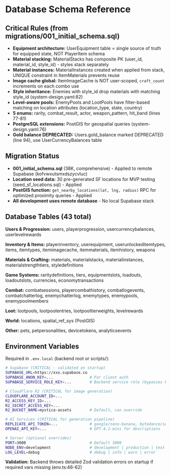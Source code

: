 # Database Schema Reference

## Critical Rules (from migrations/001_initial_schema.sql)

- **Equipment architecture:** UserEquipment table = single source of truth for equipped state, NOT PlayerItem schema
- **Material stacking:** MaterialStacks has composite PK (user_id, material_id, style_id) - styles stack separately
- **Material instances:** MaterialInstances created when applied from stack, UNIQUE constraint in ItemMaterials prevents reuse
- **Image cache global:** ItemImageCache is NOT user-scoped, `craft_count` increments on each combo use
- **Style inheritance:** Enemies with style_id drop materials with matching style_id (system-design.yaml:82)
- **Level-aware pools:** EnemyPools and LootPools have filter-based matching on location attributes (location_type, state, country)
- **5 enums:** rarity, combat_result, actor, weapon_pattern, hit_band (lines 77-81)
- **PostgreSQL extensions:** PostGIS for geospatial queries (system-design.yaml:76)
- **Gold balance DEPRECATED:** Users.gold_balance marked DEPRECATED (line 94), use UserCurrencyBalances table

## Migration Status

- **001_initial_schema.sql** (38K, comprehensive) - Applied to remote Supabase (kofvwxutsmxdszycvluc)
- **Location seed data:** 30 pre-generated SF locations for MVP testing (seed_sf_locations.sql) - Applied
- **PostGIS function:** `get_nearby_locations(lat, lng, radius)` RPC for optimized proximity queries - Applied
- **All development uses remote database** - No local Supabase stack

## Database Tables (43 total)

**Users & Progression:** users, playerprogression, usercurrencybalances, userlevelrewards

**Inventory & Items:** playerinventory, userequipment, userunlockeditemtypes, items, itemtypes, itemimagecache, itemmaterials, itemhistory, weapons

**Materials & Crafting:** materials, materialstacks, materialinstances, materialstrengthtiers, styledefinitions

**Game Systems:** raritydefinitions, tiers, equipmentslots, loadouts, loadoutslots, currencies, economytransactions

**Combat:** combatsessions, playercombathistory, combatlogevents, combatchatterlog, enemychatterlog, enemytypes, enemypools, enemypoolmembers

**Loot:** lootpools, lootpoolentries, lootpooltierweights, levelrewards

**World:** locations, spatial_ref_sys (PostGIS)

**Other:** pets, petpersonalities, devicetokens, analyticsevents

## Environment Variables

Required in `.env.local` (backend root or scripts/):

```bash
# Supabase (CRITICAL - validated on startup)
SUPABASE_URL=https://xxx.supabase.co
SUPABASE_ANON_KEY=...                # For client auth
SUPABASE_SERVICE_ROLE_KEY=...        # Backend service role (bypasses RLS)

# Cloudflare R2 (CRITICAL for image generation)
CLOUDFLARE_ACCOUNT_ID=...
R2_ACCESS_KEY_ID=...
R2_SECRET_ACCESS_KEY=...
R2_BUCKET_NAME=mystica-assets        # Default, can override

# AI Services (CRITICAL for generation pipeline)
REPLICATE_API_TOKEN=...              # google/nano-banana, bytedance/seedream-4
OPENAI_API_KEY=...                   # GPT-4.1-mini for descriptions

# Server (optional overrides)
PORT=3000                            # Default 3000
NODE_ENV=development                 # development | production | test
LOG_LEVEL=debug                      # debug | info | warn | error
```

**Validation:** Backend throws detailed Zod validation errors on startup if required vars missing (env.ts:46-62)

